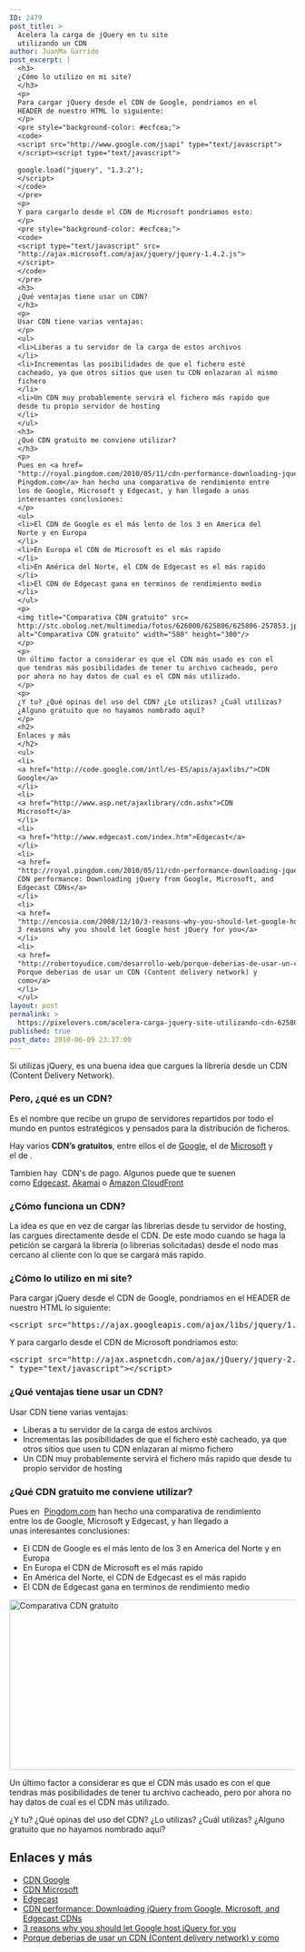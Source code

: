 ```yaml
---
ID: 2479
post_title: >
  Acelera la carga de jQuery en tu site
  utilizando un CDN
author: JuanMa Garrido
post_excerpt: |
  <h3>
  ¿Cómo lo utilizo en mi site?
  </h3>
  <p>
  Para cargar jQuery desde el CDN de Google, pondriamos en el
  HEADER de nuestro HTML lo siguiente:
  </p>
  <pre style="background-color: #ecfcea;">
  <code>
  <script src="http://www.google.com/jsapi" type="text/javascript">
  </script><script type="text/javascript">
  
  google.load("jquery", "1.3.2");
  </script>
  </code>
  </pre>
  <p>
  Y para cargarlo desde el CDN de Microsoft pondriamos esto:
  </p>
  <pre style="background-color: #ecfcea;">
  <code>
  <script type="text/javascript" src=
  "http://ajax.microsoft.com/ajax/jquery/jquery-1.4.2.js">
  </script>
  </code>
  </pre>
  <h3>
  ¿Qué ventajas tiene usar un CDN?
  </h3>
  <p>
  Usar CDN tiene varias ventajas:
  </p>
  <ul>
  <li>Liberas a tu servidor de la carga de estos archivos
  </li>
  <li>Incrementas las posibilidades de que el fichero esté
  cacheado, ya que otros sitios que usen tu CDN enlazaran al mismo
  fichero
  </li>
  <li>Un CDN muy probablemente servirá el fichero más rapido que
  desde tu propio servidor de hosting
  </li>
  </ul>
  <h3>
  ¿Qué CDN gratuito me conviene utilizar?
  </h3>
  <p>
  Pues en <a href=
  "http://royal.pingdom.com/2010/05/11/cdn-performance-downloading-jquery-from-google-microsoft-and-edgecast-cdns/">
  Pingdom.com</a> han hecho una comparativa de rendimiento entre
  los de Google, Microsoft y Edgecast, y han llegado a unas
  interesantes conclusiones:
  </p>
  <ul>
  <li>El CDN de Google es el más lento de los 3 en America del
  Norte y en Europa
  </li>
  <li>En Europa el CDN de Microsoft es el más rapido
  </li>
  <li>En América del Norte, el CDN de Edgecast es el más rapido
  </li>
  <li>El CDN de Edgecast gana en terminos de rendimiento medio
  </li>
  </ul>
  <p>
  <img title="Comparativa CDN gratuito" src=
  http://stc.obolog.net/multimedia/fotos/626000/625806/625806-257853.jpg
  alt="Comparativa CDN gratuito" width="580" height="300"/>
  </p>
  <p>
  Un último factor a considerar es que el CDN más usado es con el
  que tendras más posibilidades de tener tu archivo cacheado, pero
  por ahora no hay datos de cual es el CDN más utilizado.
  </p>
  <p>
  ¿Y tu? ¿Qué opinas del uso del CDN? ¿Lo utilizas? ¿Cuál utilizas?
  ¿Alguno gratuito que no hayamos nombrado aquí?
  </p>
  <h2>
  Enlaces y más
  </h2>
  <ul>
  <li>
  <a href="http://code.google.com/intl/es-ES/apis/ajaxlibs/">CDN
  Google</a>
  </li>
  <li>
  <a href="http://www.asp.net/ajaxlibrary/cdn.ashx">CDN
  Microsoft</a>
  </li>
  <li>
  <a href="http://www.edgecast.com/index.htm">Edgecast</a>
  </li>
  <li>
  <a href=
  "http://royal.pingdom.com/2010/05/11/cdn-performance-downloading-jquery-from-google-microsoft-and-edgecast-cdns/">
  CDN performance: Downloading jQuery from Google, Microsoft, and
  Edgecast CDNs</a>
  </li>
  <li>
  <a href=
  "http://encosia.com/2008/12/10/3-reasons-why-you-should-let-google-host-jquery-for-you/">
  3 reasons why you should let Google host jQuery for you</a>
  </li>
  <li>
  <a href=
  "http://robertoyudice.com/desarrollo-web/porque-deberias-de-usar-un-cdn-content-delivery-network-y-como/">
  Porque deberias de usar un CDN (Content delivery network) y
  como</a>
  </li>
  </ul>
layout: post
permalink: >
  https://pixelovers.com/acelera-carga-jquery-site-utilizando-cdn-625806/
published: true
post_date: 2010-06-09 23:37:00
---
```

<p style="text-align: left;">Si utilizas jQuery, es una buena idea que cargues la librería desde un CDN (Content Delivery Network).<!--more--></p>

<h3>Pero, ¿qué es un CDN?</h3>
Es el nombre que recibe un grupo de servidores repartidos por todo el mundo en puntos estratégicos y pensados para la distribución de ficheros.

Hay varios <strong>CDN’s gratuitos</strong>, entre ellos el de <a href="https://developers.google.com/speed/libraries/">Google</a>, el de <a href="http://www.asp.net/ajaxlibrary/cdn.ashx">Microsoft</a> y el de .

Tambien hay  CDN's de pago. Algunos puede que te suenen como <a href="http://www.edgecast.com/">Edgecast</a>, <a href="http://spanish.akamai.com/enes/">Akamai</a> o <a href="http://aws.amazon.com/cloudfront/" target="_blank">Amazon CloudFront</a>
<h3>¿Cómo funciona un CDN?</h3>
La idea es que en vez de cargar las librerias desde tu servidor de hosting, las cargues directamente desde el CDN. De este modo cuando se haga la petición se cargará la librería (o librerias solicitadas) desde el nodo mas cercano al cliente con lo que se
cargará más rapido.
<h3>¿Cómo lo utilizo en mi site?</h3>
Para cargar jQuery desde el CDN de Google, pondriamos en el
HEADER de nuestro HTML lo siguiente:
<pre class="lang:xhtml decode:true">&lt;script src="https://ajax.googleapis.com/ajax/libs/jquery/1.11.2/jquery.min.js"&gt;&lt;/script&gt;</pre>
Y para cargarlo desde el CDN de Microsoft pondriamos esto:
<pre class="lang:xhtml decode:true">&lt;script src="http://ajax.aspnetcdn.com/ajax/jQuery/jquery-2.0.0.min.js
" type="text/javascript"&gt;&lt;/script&gt;</pre>
<h3>¿Qué ventajas tiene usar un CDN?</h3>
Usar CDN tiene varias ventajas:
<ul>
	<li>Liberas a tu servidor de la carga de estos archivos</li>
	<li>Incrementas las posibilidades de que el fichero esté cacheado, ya que otros sitios que usen tu CDN enlazaran al mismo fichero</li>
	<li>Un CDN muy probablemente servirá el fichero más rapido que desde tu propio servidor de hosting</li>
</ul>
<h3>¿Qué CDN gratuito me conviene utilizar?</h3>
Pues en  <a href="http://royal.pingdom.com/2010/05/11/cdn-performance-downloading-jquery-from-google-microsoft-and-edgecast-cdns/">Pingdom.com</a> han hecho una comparativa de rendimiento entre los de Google, Microsoft y Edgecast, y han llegado a unas interesantes conclusiones:
<ul>
	<li>El CDN de Google es el más lento de los 3 en America del Norte y en Europa</li>
	<li>En Europa el CDN de Microsoft es el más rapido</li>
	<li>En América del Norte, el CDN de Edgecast es el más rapido</li>
	<li>El CDN de Edgecast gana en terminos de rendimiento medio</li>
</ul>
<img title="Comparativa CDN gratuito" src="http://stc.obolog.net/multimedia/fotos/626000/625806/625806-257853.jpg" alt="Comparativa CDN gratuito" width="580" height="300" />

Un último factor a considerar es que el CDN más usado es con el que tendras más posibilidades de tener tu archivo cacheado, pero por ahora no hay datos de cual es el CDN más utilizado.

¿Y tu? ¿Qué opinas del uso del CDN? ¿Lo utilizas? ¿Cuál utilizas?
¿Alguno gratuito que no hayamos nombrado aquí?
<h2>Enlaces y más</h2>
<ul>
	<li><a href="http://code.google.com/intl/es-ES/apis/ajaxlibs/">CDN Google</a></li>
	<li><a href="http://www.asp.net/ajaxlibrary/cdn.ashx">CDN Microsoft</a></li>
	<li><a href="http://www.edgecast.com/index.htm">Edgecast</a></li>
	<li><a href="http://royal.pingdom.com/2010/05/11/cdn-performance-downloading-jquery-from-google-microsoft-and-edgecast-cdns/">CDN performance: Downloading jQuery from Google, Microsoft, and
Edgecast CDNs</a></li>
	<li><a href="http://encosia.com/2008/12/10/3-reasons-why-you-should-let-google-host-jquery-for-you/">3 reasons why you should let Google host jQuery for you</a></li>
	<li><a href="http://robertoyudice.com/desarrollo-web/porque-deberias-de-usar-un-cdn-content-delivery-network-y-como/">Porque deberias de usar un CDN (Content delivery network) y
como</a></li>
</ul>